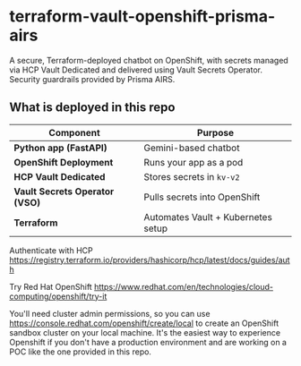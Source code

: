 # terraform-vault-openshift-prisma-airs
A secure, Terraform-deployed chatbot on OpenShift, with secrets managed via HCP Vault Dedicated and delivered using Vault Secrets Operator. Security guardrails provided by Prisma AIRS. 

## What is deployed in this repo

| Component                        | Purpose                            |
| -------------------------------- | ---------------------------------- |
| **Python app (FastAPI)**           | Gemini-based chatbot             |
| **OpenShift Deployment**         | Runs your app as a pod             |
| **HCP Vault Dedicated**          | Stores secrets in `kv-v2`          |
| **Vault Secrets Operator (VSO)** | Pulls secrets into OpenShift       |
| **Terraform**                    | Automates Vault + Kubernetes setup |


Authenticate with HCP https://registry.terraform.io/providers/hashicorp/hcp/latest/docs/guides/auth 

Try Red Hat OpenShift https://www.redhat.com/en/technologies/cloud-computing/openshift/try-it

You'll need cluster admin permissions, so you can use https://console.redhat.com/openshift/create/local to create an OpenShift sandbox cluster on your local machine. It's the easiest way to experience Openshift if you don't have a production environment and are working on a POC like the one provided in this repo.